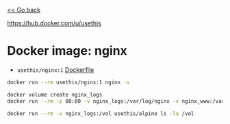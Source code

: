 [<< Go back](../README.md#overview)

https://hub.docker.com/u/usethis

# Docker image: nginx

- `usethis/nginx:1` [Dockerfile](Dockerfile)

```bash
docker run --rm usethis/nginx:1 nginx -v
```

```bash
docker volume create nginx_logs
docker run --rm -p 80:80 -v nginx_logs:/var/log/nginx -v nginx_www:/var/www/html usethis/nginx:1

docker run --rm -v nginx_logs:/vol usethis/alpine ls -la /vol
```